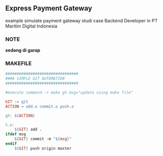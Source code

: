 ## Express Payment Gateway

example simulate payment gateway studi case Backend Developer in PT Maritim Digital Indonesia

### NOTE

**sedang di garap**

### MAKEFILE

```makefile
################################
#### SIMPLE GIT AUTOMATION
################################

#execute command -> make gh msg="update using make file"

GIT := git
ACTION = add.o commit.o push.o

gh: ${ACTION}

%.o:
	${GIT} add .
ifdef msg
	${GIT} commit -m "${msg}"
endif
	${GIT} push origin master
```
